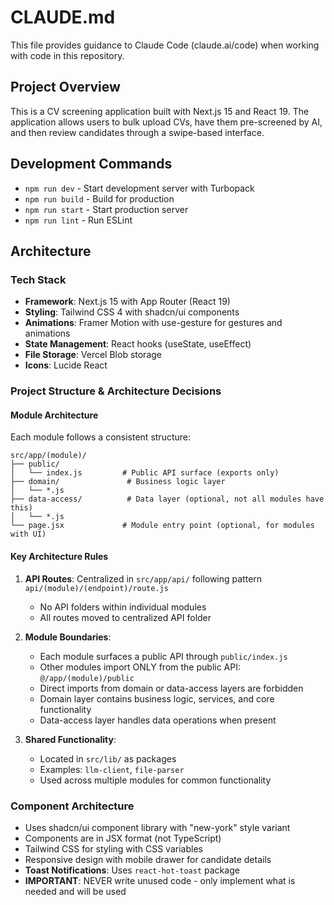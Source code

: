 # CLAUDE.md

This file provides guidance to Claude Code (claude.ai/code) when working with code in this repository.

## Project Overview

This is a CV screening application built with Next.js 15 and React 19. The application allows users to bulk upload CVs, have them pre-screened by AI, and then review candidates through a swipe-based interface.

## Development Commands

- `npm run dev` - Start development server with Turbopack
- `npm run build` - Build for production
- `npm run start` - Start production server
- `npm run lint` - Run ESLint

## Architecture

### Tech Stack

- **Framework**: Next.js 15 with App Router (React 19)
- **Styling**: Tailwind CSS 4 with shadcn/ui components
- **Animations**: Framer Motion with use-gesture for gestures and animations
- **State Management**: React hooks (useState, useEffect)
- **File Storage**: Vercel Blob storage
- **Icons**: Lucide React

### Project Structure & Architecture Decisions

#### Module Architecture

Each module follows a consistent structure:

```
src/app/(module)/
├── public/
│   └── index.js         # Public API surface (exports only)
├── domain/               # Business logic layer
│   └── *.js
├── data-access/          # Data layer (optional, not all modules have this)
│   └── *.js
└── page.jsx             # Module entry point (optional, for modules with UI)
```

#### Key Architecture Rules

1. **API Routes**: Centralized in `src/app/api/` following pattern `api/(module)/(endpoint)/route.js`
   - No API folders within individual modules
   - All routes moved to centralized API folder

2. **Module Boundaries**:
   - Each module surfaces a public API through `public/index.js`
   - Other modules import ONLY from the public API: `@/app/(module)/public`
   - Direct imports from domain or data-access layers are forbidden
   - Domain layer contains business logic, services, and core functionality
   - Data-access layer handles data operations when present

3. **Shared Functionality**:
   - Located in `src/lib/` as packages
   - Examples: `llm-client`, `file-parser`
   - Used across multiple modules for common functionality

### Component Architecture

- Uses shadcn/ui component library with "new-york" style variant
- Components are in JSX format (not TypeScript)
- Tailwind CSS for styling with CSS variables
- Responsive design with mobile drawer for candidate details
- **Toast Notifications**: Uses `react-hot-toast` package
- **IMPORTANT**: NEVER write unused code - only implement what is needed and will be used
